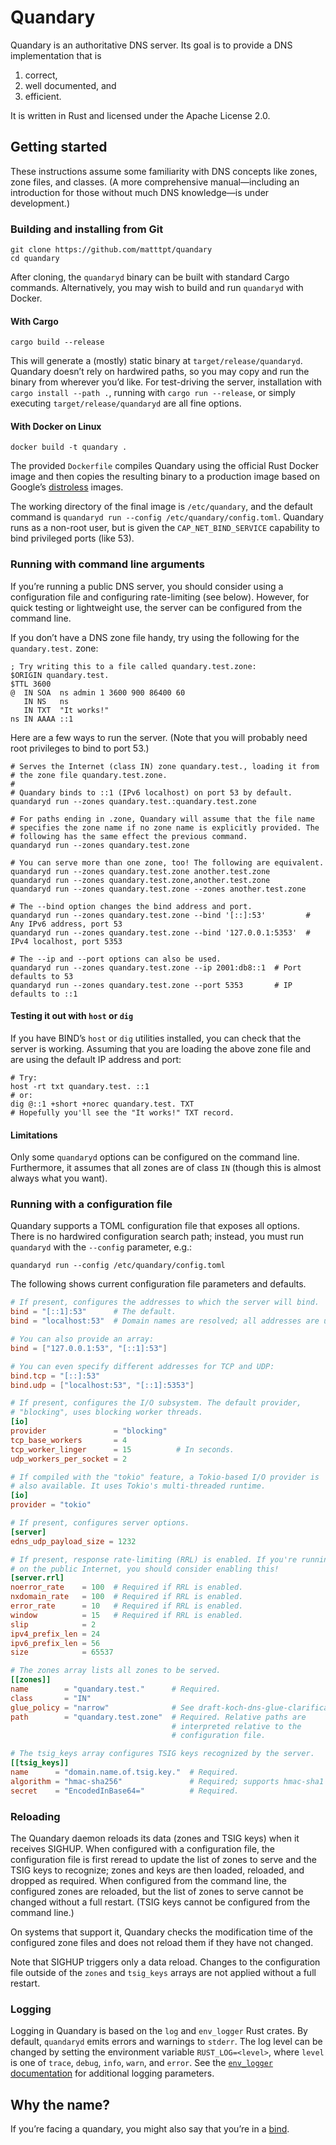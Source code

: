# Quandary

Quandary is an authoritative DNS server. Its goal is to provide a DNS
implementation that is

1. correct,
2. well documented, and
3. efficient.

It is written in Rust and licensed under the Apache License 2.0.

## Getting started

These instructions assume some familiarity with DNS concepts like zones,
zone files, and classes. (A more comprehensive manual—including an
introduction for those without much DNS knowledge—is under development.)

### Building and installing from Git

```shell
git clone https://github.com/matttpt/quandary
cd quandary
```

After cloning, the `quandaryd` binary can be built with standard Cargo
commands. Alternatively, you may wish to build and run `quandaryd` with
Docker.

#### With Cargo

```shell
cargo build --release
```

This will generate a (mostly) static binary at
`target/release/quandaryd`. Quandary doesn’t rely on hardwired paths, so
you may copy and run the binary from wherever you’d like. For
test-driving the server, installation with `cargo install --path .`,
running with `cargo run --release`, or simply executing
`target/release/quandaryd` are all fine options.

#### With Docker on Linux

```shell
docker build -t quandary .
```

The provided `Dockerfile` compiles Quandary using the official Rust
Docker image and then copies the resulting binary to a production image
based on Google’s [distroless] images.

The working directory of the final image is `/etc/quandary`, and the
default command is `quandaryd run --config /etc/quandary/config.toml`.
Quandary runs as a non-root user, but is given the
`CAP_NET_BIND_SERVICE` capability to bind privileged ports (like 53).

### Running with command line arguments

If you’re running a public DNS server, you should consider using a
configuration file and configuring rate-limiting (see below). However,
for quick testing or lightweight use, the server can be configured from
the command line.

If you don’t have a DNS zone file handy, try using the following for the
`quandary.test.` zone:

```dns-zone
; Try writing this to a file called quandary.test.zone:
$ORIGIN quandary.test.
$TTL 3600
@  IN SOA  ns admin 1 3600 900 86400 60
   IN NS   ns
   IN TXT  "It works!"
ns IN AAAA ::1
```

Here are a few ways to run the server. (Note that you will probably need
root privileges to bind to port 53.)

```shell
# Serves the Internet (class IN) zone quandary.test., loading it from
# the zone file quandary.test.zone.
#
# Quandary binds to ::1 (IPv6 localhost) on port 53 by default.
quandaryd run --zones quandary.test.:quandary.test.zone

# For paths ending in .zone, Quandary will assume that the file name
# specifies the zone name if no zone name is explicitly provided. The
# following has the same effect the previous command.
quandaryd run --zones quandary.test.zone

# You can serve more than one zone, too! The following are equivalent.
quandaryd run --zones quandary.test.zone another.test.zone
quandaryd run --zones quandary.test.zone,another.test.zone
quandaryd run --zones quandary.test.zone --zones another.test.zone

# The --bind option changes the bind address and port.
quandaryd run --zones quandary.test.zone --bind '[::]:53'         # Any IPv6 address, port 53
quandaryd run --zones quandary.test.zone --bind '127.0.0.1:5353'  # IPv4 localhost, port 5353

# The --ip and --port options can also be used.
quandaryd run --zones quandary.test.zone --ip 2001:db8::1  # Port defaults to 53
quandaryd run --zones quandary.test.zone --port 5353       # IP defaults to ::1
```

#### Testing it out with `host` or `dig`

If you have BIND’s `host` or `dig` utilities installed, you can check
that the server is working. Assuming that you are loading the above zone
file and are using the default IP address and port:

```shell
# Try:
host -rt txt quandary.test. ::1
# or:
dig @::1 +short +norec quandary.test. TXT
# Hopefully you'll see the "It works!" TXT record.
```

#### Limitations

Only some `quandaryd` options can be configured on the command line.
Furthermore, it assumes that all zones are of class `IN` (though this is
almost always what you want).

### Running with a configuration file

Quandary supports a TOML configuration file that exposes all options.
There is no hardwired configuration search path; instead, you must run
`quandaryd` with the `--config` parameter, e.g.:

```shell
quandaryd run --config /etc/quandary/config.toml
```

The following shows current configuration file parameters and defaults.

```toml
# If present, configures the addresses to which the server will bind.
bind = "[::1]:53"      # The default.
bind = "localhost:53"  # Domain names are resolved; all addresses are used.

# You can also provide an array:
bind = ["127.0.0.1:53", "[::1]:53"]

# You can even specify different addresses for TCP and UDP:
bind.tcp = "[::]:53"
bind.udp = ["localhost:53", "[::1]:5353"]

# If present, configures the I/O subsystem. The default provider,
# "blocking", uses blocking worker threads.
[io]
provider               = "blocking"
tcp_base_workers       = 4
tcp_worker_linger      = 15          # In seconds.
udp_workers_per_socket = 2

# If compiled with the "tokio" feature, a Tokio-based I/O provider is
# also available. It uses Tokio's multi-threaded runtime.
[io]
provider = "tokio"

# If present, configures server options.
[server]
edns_udp_payload_size = 1232

# If present, response rate-limiting (RRL) is enabled. If you're running
# on the public Internet, you should consider enabling this!
[server.rrl]
noerror_rate    = 100  # Required if RRL is enabled.
nxdomain_rate   = 100  # Required if RRL is enabled.
error_rate      = 10   # Required if RRL is enabled.
window          = 15   # Required if RRL is enabled.
slip            = 2
ipv4_prefix_len = 24
ipv6_prefix_len = 56
size            = 65537

# The zones array lists all zones to be served.
[[zones]]
name        = "quandary.test."      # Required.
class       = "IN"
glue_policy = "narrow"              # See draft-koch-dns-glue-clarifications-05.
path        = "quandary.test.zone"  # Required. Relative paths are
                                    # interpreted relative to the
                                    # configuration file.

# The tsig_keys array configures TSIG keys recognized by the server.
[[tsig_keys]]
name      = "domain.name.of.tsig.key."  # Required.
algorithm = "hmac-sha256"               # Required; supports hmac-sha1 and hmac-sha256.
secret    = "EncodedInBase64="          # Required.
```

### Reloading

The Quandary daemon reloads its data (zones and TSIG keys) when it
receives SIGHUP. When configured with a configuration file, the
configuration file is first reread to update the list of zones to serve
and the TSIG keys to recognize; zones and keys are then loaded,
reloaded, and dropped as required. When configured from the command
line, the configured zones are reloaded, but the list of zones to serve
cannot be changed without a full restart. (TSIG keys cannot be
configured from the command line.)

On systems that support it, Quandary checks the modification time of the
configured zone files and does not reload them if they have not changed.

Note that SIGHUP triggers only a data reload. Changes to the
configuration file outside of the `zones` and `tsig_keys` arrays are not
applied without a full restart.

### Logging

Logging in Quandary is based on the `log` and `env_logger` Rust crates.
By default, `quandaryd` emits errors and warnings to `stderr`. The log
level can be changed by setting the environment variable
`RUST_LOG=<level>`, where `level` is one of `trace`, `debug`, `info`,
`warn`, and `error`. See the [`env_logger` documentation][env_logger]
for additional logging parameters.

## Why the name?

If you’re facing a quandary, you might also say that you’re in a
[bind][BIND].

[BIND]: https://www.isc.org/bind/
[distroless]: https://github.com/GoogleContainerTools/distroless
[env_logger]: https://docs.rs/env_logger/latest/env_logger/
